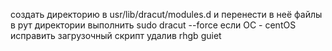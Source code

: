 создать директорию в usr/lib/dracut/modules.d и перенести в неё файлы
в рут директории выполнить sudo dracut --force
если ОС - centOS исправить загрузочный скрипт удалив rhgb guiet
